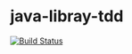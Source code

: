# java-libray-tdd

[![Build Status](https://travis-ci.org/douglasdsda/java-libray-tdd.svg?branch=master)](https://travis-ci.org/douglasdsda/java-libray-tdd)
